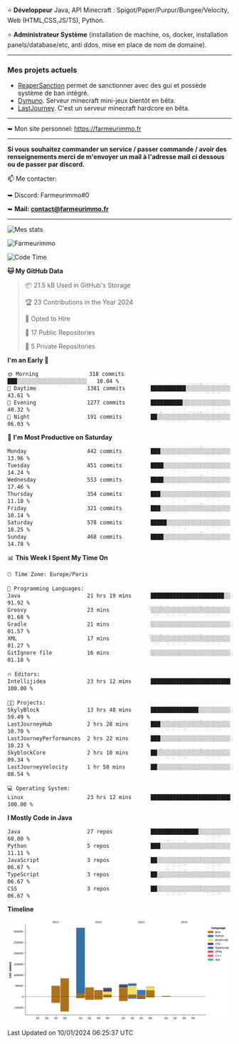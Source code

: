 ⭐ **Développeur** Java, API Minecraft : Spigot/Paper/Purpur/Bungee/Velocity, Web (HTML,CSS,JS/TS), Python.

⭐ **Administrateur Système** (installation de machine, os, docker, installation panels/database/etc, anti ddos, mise en place de nom de domaine).

---

### Mes projets actuels
- [ReaperSanction](https://www.spigotmc.org/resources/reapersanction.89580/) permet de sanctionner avec des gui et possède système de ban intégré.
- [Dymuno](https://discord.gg/dymuno-community-986460742293282886). Serveur minecraft mini-jeux bientôt en bêta.
- [LastJourney](https://lastjourney.fr). C'est un serveur minecraft hardcore en bêta.

---

➥ Mon site personnel: https://farmeurimmo.fr

---

**Si vous souhaitez commander un service / passer commande / avoir des renseignements merci de m'envoyer un mail à l'adresse mail ci dessous ou de passer par discord.**

📫 Me contacter:
 
   ➥ Discord: Farmeurimmo#0
   
   ➥ **Mail: contact@farmeurimmo.fr**

---

![Mes stats](https://github-readme-stats.farmeurimmo.fr/api?username=Farmeurimmo&count_private=true&show_icons=true&theme=radical)

<img src="https://komarev.com/ghpvc/?username=Farmeurimmo" alt="Farmeurimmo" />

<!--START_SECTION:waka-->
![Code Time](http://img.shields.io/badge/Code%20Time-1%2C110%20hrs%2016%20mins-blue)

**🐱 My GitHub Data** 

> 📦 21.5 kB Used in GitHub's Storage 
 > 
> 🏆 23 Contributions in the Year 2024
 > 
> 💼 Opted to Hire
 > 
> 📜 17 Public Repositories 
 > 
> 🔑 5 Private Repositories 
 > 
**I'm an Early 🐤** 

```text
🌞 Morning                318 commits         ███░░░░░░░░░░░░░░░░░░░░░░   10.04 % 
🌆 Daytime                1381 commits        ███████████░░░░░░░░░░░░░░   43.61 % 
🌃 Evening                1277 commits        ██████████░░░░░░░░░░░░░░░   40.32 % 
🌙 Night                  191 commits         ██░░░░░░░░░░░░░░░░░░░░░░░   06.03 % 
```
📅 **I'm Most Productive on Saturday** 

```text
Monday                   442 commits         ███░░░░░░░░░░░░░░░░░░░░░░   13.96 % 
Tuesday                  451 commits         ████░░░░░░░░░░░░░░░░░░░░░   14.24 % 
Wednesday                553 commits         ████░░░░░░░░░░░░░░░░░░░░░   17.46 % 
Thursday                 354 commits         ███░░░░░░░░░░░░░░░░░░░░░░   11.18 % 
Friday                   321 commits         ███░░░░░░░░░░░░░░░░░░░░░░   10.14 % 
Saturday                 578 commits         █████░░░░░░░░░░░░░░░░░░░░   18.25 % 
Sunday                   468 commits         ████░░░░░░░░░░░░░░░░░░░░░   14.78 % 
```


📊 **This Week I Spent My Time On** 

```text
🕑︎ Time Zone: Europe/Paris

💬 Programming Languages: 
Java                     21 hrs 19 mins      ███████████████████████░░   91.92 % 
Groovy                   23 mins             ░░░░░░░░░░░░░░░░░░░░░░░░░   01.68 % 
Gradle                   21 mins             ░░░░░░░░░░░░░░░░░░░░░░░░░   01.57 % 
XML                      17 mins             ░░░░░░░░░░░░░░░░░░░░░░░░░   01.27 % 
GitIgnore file           16 mins             ░░░░░░░░░░░░░░░░░░░░░░░░░   01.18 % 

🔥 Editors: 
Intellijidea             23 hrs 12 mins      █████████████████████████   100.00 % 

🐱‍💻 Projects: 
SkylyBlock               13 hrs 48 mins      ███████████████░░░░░░░░░░   59.49 % 
LastJourneyHub           2 hrs 28 mins       ███░░░░░░░░░░░░░░░░░░░░░░   10.70 % 
LastJourneyPerformances  2 hrs 22 mins       ███░░░░░░░░░░░░░░░░░░░░░░   10.23 % 
SkyblockCore             2 hrs 10 mins       ██░░░░░░░░░░░░░░░░░░░░░░░   09.34 % 
LastJourneyVelocity      1 hr 58 mins        ██░░░░░░░░░░░░░░░░░░░░░░░   08.54 % 

💻 Operating System: 
Linux                    23 hrs 12 mins      █████████████████████████   100.00 % 
```

**I Mostly Code in Java** 

```text
Java                     27 repos            ███████████████░░░░░░░░░░   60.00 % 
Python                   5 repos             ███░░░░░░░░░░░░░░░░░░░░░░   11.11 % 
JavaScript               3 repos             ██░░░░░░░░░░░░░░░░░░░░░░░   06.67 % 
TypeScript               3 repos             ██░░░░░░░░░░░░░░░░░░░░░░░   06.67 % 
CSS                      3 repos             ██░░░░░░░░░░░░░░░░░░░░░░░   06.67 % 
```



**Timeline**

![Lines of Code chart](https://raw.githubusercontent.com/Farmeurimmo/Farmeurimmo/main/assets/bar_graph.png)


 Last Updated on 10/01/2024 06:25:37 UTC
<!--END_SECTION:waka-->

